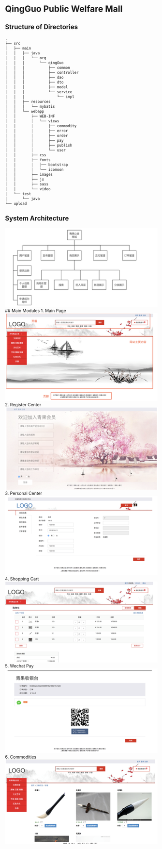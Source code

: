 # QingGuo Public Welfare Mall

## Structure of Directories
```
.  
├── src  
│   ├── main  
│   │   ├── java  
│   │   │   └── org  
│   │   │       └── qingGuo  
│   │   │           ├── common  
│   │   │           ├── controller  
│   │   │           ├── dao  
│   │   │           ├── dto  
│   │   │           ├── model  
│   │   │           └── service  
│   │   │               └── impl  
│   │   ├── resources  
│   │   │   └── mybatis  
│   │   └── webapp  
│   │       ├── WEB-INF  
│   │       │   └── views  
│   │       │       ├── commodity  
│   │       │       ├── error  
│   │       │       ├── order  
│   │       │       ├── pay  
│   │       │       ├── publish  
│   │       │       └── user  
│   │       ├── css  
│   │       ├── fonts  
│   │       │   ├── bootstrap  
│   │       │   └── icomoon  
│   │       ├── images  
│   │       ├── js  
│   │       ├── sass  
│   │       └── video  
│   └── test  
│       └── java  
└── upload  
```

## System Architecture
<img src="https://github.com/Bit64L/BlogImage/raw/master/qingguo/qingguosysarchi.png">
## Main Modules
1. Main Page
<img src="https://github.com/Bit64L/BlogImage/raw/master/qingguo/qingguo-main-page.png">
2. Register Center
<img src="https://github.com/Bit64L/BlogImage/raw/master/qingguo/qingguo-regester-page.png">
3. Personal Center
<img src="https://github.com/Bit64L/BlogImage/raw/master/qingguo/qingguo-profile-page.png">
4. Shopping Cart
<img src="https://github.com/Bit64L/BlogImage/raw/master/qingguo/qingguo-shopping-cart.png">
5. Wechat Pay
<img src="https://github.com/Bit64L/BlogImage/raw/master/qingguo/qingguo-wechat-pay.png">
6. Commodities 
<img src="https://github.com/Bit64L/BlogImage/raw/master/qingguo/qingguo-goods.png">

